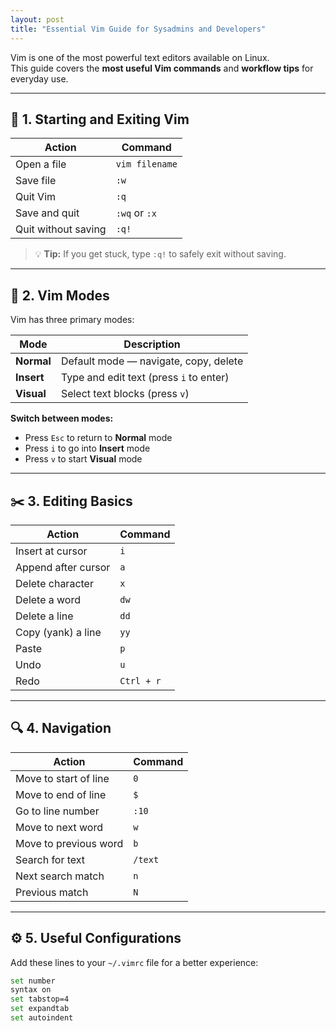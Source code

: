 ```yaml
---
layout: post
title: "Essential Vim Guide for Sysadmins and Developers"
---
```


Vim is one of the most powerful text editors available on Linux.  
This guide covers the **most useful Vim commands** and **workflow tips** for everyday use.

---

## 🧭 1. Starting and Exiting Vim

| Action | Command |
|--------|----------|
| Open a file | `vim filename` |
| Save file | `:w` |
| Quit Vim | `:q` |
| Save and quit | `:wq` or `:x` |
| Quit without saving | `:q!` |

> 💡 **Tip:** If you get stuck, type `:q!` to safely exit without saving.

---

## 🧱 2. Vim Modes

Vim has three primary modes:

| Mode | Description |
|------|--------------|
| **Normal** | Default mode — navigate, copy, delete |
| **Insert** | Type and edit text (press `i` to enter) |
| **Visual** | Select text blocks (press `v`) |

**Switch between modes:**
- Press `Esc` to return to **Normal** mode
- Press `i` to go into **Insert** mode
- Press `v` to start **Visual** mode

---

## ✂️ 3. Editing Basics

| Action | Command |
|--------|----------|
| Insert at cursor | `i` |
| Append after cursor | `a` |
| Delete character | `x` |
| Delete a word | `dw` |
| Delete a line | `dd` |
| Copy (yank) a line | `yy` |
| Paste | `p` |
| Undo | `u` |
| Redo | `Ctrl + r` |

---

## 🔍 4. Navigation

| Action | Command |
|--------|----------|
| Move to start of line | `0` |
| Move to end of line | `$` |
| Go to line number | `:10` |
| Move to next word | `w` |
| Move to previous word | `b` |
| Search for text | `/text` |
| Next search match | `n` |
| Previous match | `N` |

---

## ⚙️ 5. Useful Configurations

Add these lines to your `~/.vimrc` file for a better experience:

```bash
set number
syntax on
set tabstop=4
set expandtab
set autoindent

